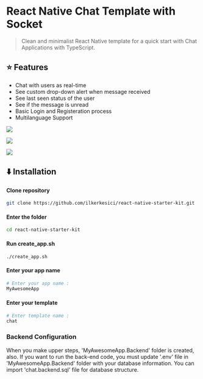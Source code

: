 # React Native Chat Template with Socket

> Clean and minimalist React Native template for a quick start with Chat Applications with TypeScript.

## :star: Features

- Chat with users as real-time
- See custom drop-down alert when message received
- See last seen status of the user
- See if the message is unread
- Basic Login and Registeration process
- Multilanguage Support


![](./assets/dropdown_usage.gif)

![](./assets/online_status.gif)

![](./assets/info_read.gif)


## :arrow_down: Installation

#### Clone repository

```sh
git clone https://github.com/ilkerkesici/react-native-starter-kit.git
```
#### Enter the folder

```sh
cd react-native-starter-kit
```
#### Run create_app.sh

```sh
./create_app.sh
```
#### Enter your app name

```sh
# Enter your app name :
MyAwesomeApp
```
#### Enter your template

```sh
# Enter template name :
chat
```
### Backend Configuration 
When you make upper steps, 'MyAwesomeApp.Backend' folder is created, also. If you want to run the back-end code, you must update '.env' file in 'MyAwesomeApp.Backend' folder with your database information. You can import 'chat.backend.sql' file for database structure.


